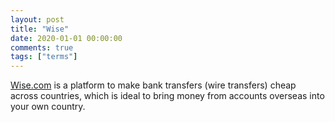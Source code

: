 ```yaml
---
layout: post
title: "Wise"
date: 2020-01-01 00:00:00
comments: true
tags: ["terms"]
---
```


[Wise.com](https://wise.com/invite/u/pabloi80) is a platform to make bank transfers (wire transfers) cheap across countries, which is ideal to bring money from accounts overseas into your own country.
